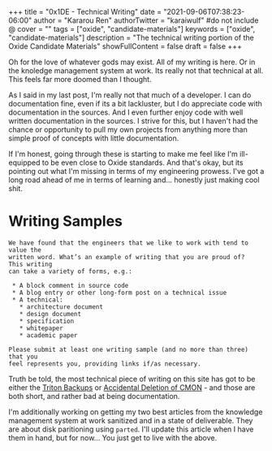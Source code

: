 +++
title = "0x1DE - Technical Writing"
date = "2021-09-06T07:38:23-06:00"
author = "Kararou Ren"
authorTwitter = "karaiwulf" #do not include @
cover = ""
tags = ["oxide", "candidate-materials"]
keywords = ["oxide", "candidate-materials"]
description = "The technical writing portion of the Oxide Candidate Materials"
showFullContent = false
draft = false
+++

Oh for the love of whatever gods may exist.  All of my writing is here.  Or in
the knoledge management system at work.  Its really not that technical at all.
This feels far more doomed than I thought.

As I said in my last post, I'm really not that much of a developer.  I can do
documentation fine, even if its a bit lackluster, but I do appreciate code with
documentation in the sources.  And I even further enjoy code with well written
documentation in the sources.  I strive for this, but I haven't had the chance
or opportunity to pull my own projects from anything more than simple proof of
concepts with little documentation.

If I'm honest, going through these is starting to make me feel like I'm
ill-equipped to be even close to Oxide standards.  And that's okay, but its
pointing out what I'm missing in terms of my engineering prowess.  I've got a
long road ahead of me in terms of learning and... honestly just making cool
shit.

# Writing Samples

```
We have found that the engineers that we like to work with tend to value the
written word. What’s an example of writing that you are proud of?  This writing
can take a variety of forms, e.g.:

 * A block comment in source code
 * A blog entry or other long-form post on a technical issue
 * A technical: 
   * architecture document
   * design document
   * specification
   * whitepaper
   * academic paper

Please submit at least one writing sample (and no more than three) that you
feel represents you, providing links if/as necessary.
```

Truth be told, the most technical piece of writing on this site has got to be
either the [Triton Backups](/posts/triton-backups/) or [Accidental Deletion of
CMON](/posts/delete/) - and those are both short, and rather bad at being
documentation.

I'm additionally working on getting my two best articles from the knowledge
management system at work sanitized and in a state of deliverable.  They are
about disk paritioning using `parted`.  I'll update this article when I have
them in hand, but for now... You just get to live with the above.


